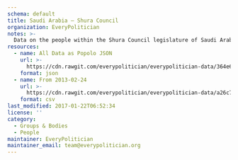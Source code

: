 ```yaml
---
schema: default
title: Saudi Arabia — Shura Council
organization: EveryPolitician
notes: >-
  Data on the people within the Shura Council legislature of Saudi Arabia.
resources:
  - name: All Data as Popolo JSON
    url: >-
      https://cdn.rawgit.com/everypolitician/everypolitician-data/364e676330d0d7b3a27318a82cb87d305a4d3baa/data/Saudi_Arabia/Shura/ep-popolo-v1.0.json
    format: json
  - name: From 2013-02-24
    url: >-
      https://cdn.rawgit.com/everypolitician/everypolitician-data/a26c70c20735cce4e29a1fbc14dae43602fcf461/data/Saudi_Arabia/Shura/term-6.csv
    format: csv
last_modified: 2017-01-22T06:52:34
license: ''
category:
  - Groups & Bodies
  - People
maintainer: EveryPolitician
maintainer_email: team@everypolitician.org
---
```


